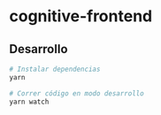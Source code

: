 # cognitive-frontend

## Desarrollo

```bash
# Instalar dependencias
yarn

# Correr código en modo desarrollo
yarn watch
```
